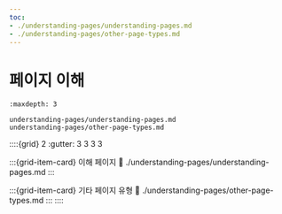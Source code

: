 ```yaml
---
toc:
- ./understanding-pages/understanding-pages.md
- ./understanding-pages/other-page-types.md
---
```

# 페이지 이해

```{toctree}
:maxdepth: 3

understanding-pages/understanding-pages.md
understanding-pages/other-page-types.md
```

::::{grid} 2
:gutter: 3 3 3 3

:::{grid-item-card} 이해 페이지
:link: ./understanding-pages/understanding-pages.md
:::

:::{grid-item-card} 기타 페이지 유형
:link: ./understanding-pages/other-page-types.md
:::
::::

